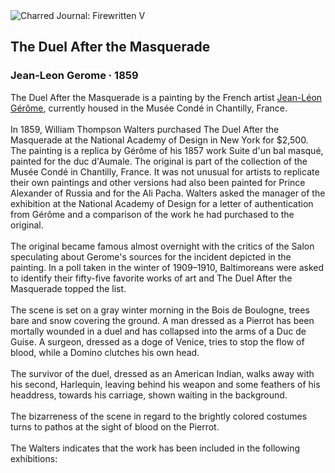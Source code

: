 <div class="artwork-of-the-day">
  <div class="container">
    <div class="img-wrapper">
      <img
        src="https://uploads8.wikiart.org/images/jean-leon-gerome/the-duel-after-the-masquerade.jpg!Large.jpg"
        alt="Charred Journal: Firewritten V" />
    </div>
    <div class="artwork-detail">
      <div class="artwork-origin"> 
        <h2 class="artwork-name">The Duel After the Masquerade</h2>
        <h3 class="artist">
          Jean-Leon Gerome
                    ·  1859
        </h3>
      </div>
      <p class="description">
        <span class="artwork-description-text ng-binding" ng-bind-html="viewModel.ArtworkOfTheDay.Description | unsafe">The Duel After the Masquerade is a painting by the French artist <a target="_blank" href="/en/jean-leon-gerome">Jean-Léon Gérôme</a>, currently housed in the Musée Condé in Chantilly, France.
<br>
<br>In 1859, William Thompson Walters purchased The Duel After the Masquerade at the National Academy of Design in New York for $2,500. The painting is a replica by Gérôme of his 1857 work Suite d'un bal masqué, painted for the duc d'Aumale. The original is part of the collection of the Musée Condé in Chantilly, France. It was not unusual for artists to replicate their own paintings and other versions had also been painted for Prince Alexander of Russia and for the Ali Pacha. Walters asked the manager of the exhibition at the National Academy of Design for a letter of authentication from Gérôme and a comparison of the work he had purchased to the original.
<br>
<br>The original became famous almost overnight with the critics of the Salon speculating about Gerome's sources for the incident depicted in the painting. In a poll taken in the winter of 1909–1910, Baltimoreans were asked to identify their fifty-five favorite works of art and The Duel After the Masquerade topped the list.
<br>
<br>The scene is set on a gray winter morning in the Bois de Boulogne, trees bare and snow covering the ground. A man dressed as a Pierrot has been mortally wounded in a duel and has collapsed into the arms of a Duc de Guise. A surgeon, dressed as a doge of Venice, tries to stop the flow of blood, while a Domino clutches his own head.
<br>
<br>The survivor of the duel, dressed as an American Indian, walks away with his second, Harlequin, leaving behind his weapon and some feathers of his headdress, towards his carriage, shown waiting in the background.
<br>
<br>The bizarreness of the scene in regard to the brightly colored costumes turns to pathos at the sight of blood on the Pierrot.
<br>
<br>The Walters indicates that the work has been included in the following exhibitions:</span>
                        <div class="text-shadow-container" ng-show="showShadow" style=""></div>
      </p>
    </div>
  </div>

</div>
